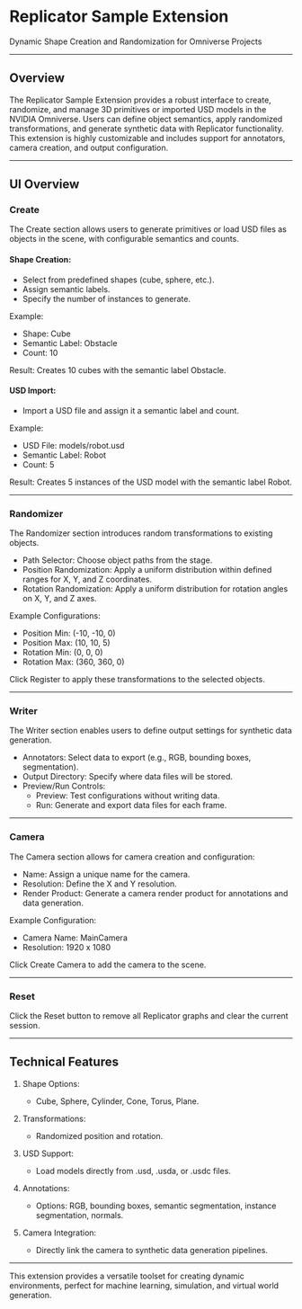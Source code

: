# Replicator Sample Extension
Dynamic Shape Creation and Randomization for Omniverse Projects

---

## Overview
The Replicator Sample Extension provides a robust interface to create, randomize, and manage 3D primitives or imported USD models in the NVIDIA Omniverse. Users can define object semantics, apply randomized transformations, and generate synthetic data with Replicator functionality. This extension is highly customizable and includes support for annotators, camera creation, and output configuration.

---

## UI Overview

### Create
The Create section allows users to generate primitives or load USD files as objects in the scene, with configurable semantics and counts.

#### Shape Creation:
- Select from predefined shapes (cube, sphere, etc.).
- Assign semantic labels.
- Specify the number of instances to generate.

Example:
- Shape: Cube
- Semantic Label: Obstacle
- Count: 10

Result: Creates 10 cubes with the semantic label Obstacle.

#### USD Import:
- Import a USD file and assign it a semantic label and count.

Example:
- USD File: models/robot.usd
- Semantic Label: Robot
- Count: 5

Result: Creates 5 instances of the USD model with the semantic label Robot.

---

### Randomizer
The Randomizer section introduces random transformations to existing objects.

- Path Selector: Choose object paths from the stage.
- Position Randomization: Apply a uniform distribution within defined ranges for X, Y, and Z coordinates.
- Rotation Randomization: Apply a uniform distribution for rotation angles on X, Y, and Z axes.

Example Configurations:
- Position Min: (-10, -10, 0)
- Position Max: (10, 10, 5)
- Rotation Min: (0, 0, 0)
- Rotation Max: (360, 360, 0)

Click Register to apply these transformations to the selected objects.

---

### Writer
The Writer section enables users to define output settings for synthetic data generation.

- Annotators: Select data to export (e.g., RGB, bounding boxes, segmentation).
- Output Directory: Specify where data files will be stored.
- Preview/Run Controls:
  - Preview: Test configurations without writing data.
  - Run: Generate and export data files for each frame.

---

### Camera
The Camera section allows for camera creation and configuration:

- Name: Assign a unique name for the camera.
- Resolution: Define the X and Y resolution.
- Render Product: Generate a camera render product for annotations and data generation.

Example Configuration:
- Camera Name: MainCamera
- Resolution: 1920 x 1080

Click Create Camera to add the camera to the scene.

---

### Reset
Click the Reset button to remove all Replicator graphs and clear the current session.

---

## Technical Features

1. Shape Options:
   - Cube, Sphere, Cylinder, Cone, Torus, Plane.

2. Transformations:
   - Randomized position and rotation.

3. USD Support:
   - Load models directly from .usd, .usda, or .usdc files.

4. Annotations:
   - Options: RGB, bounding boxes, semantic segmentation, instance segmentation, normals.

5. Camera Integration:
   - Directly link the camera to synthetic data generation pipelines.

---

This extension provides a versatile toolset for creating dynamic environments, perfect for machine learning, simulation, and virtual world generation.
